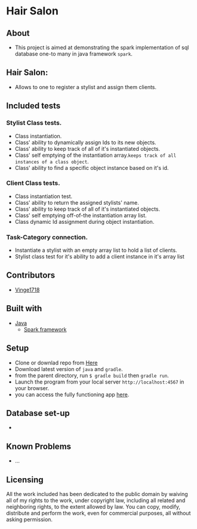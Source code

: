 # Hair Salon

## About

- This project is aimed at demonstrating the spark implementation of sql database one-to many in java framework `spark`.

## Hair Salon:
* Allows to one to register a stylist and assign them clients.

## Included tests
### Stylist Class tests.
- Class instantiation.
- Class' ability to dynamically assign Ids to its new objects.
- Class' ability to keep track of all of it's instantiated objects.
- Class' self emptying of the instantiation array.`keeps track of all instances of a class object`.
- Class' ability to find a specific object instance based on it's id.

### Client Class tests.

- Class instantiation test.
- Class' ability to return the assigned stylists' name.
- Class' ability to keep track of all of it's instantiated objects.
- Class' self emptying off-of-the instantiation array list.
- Class dynamic Id assignment during object instantiation.

### Task-Category connection.
- Instantiate a stylist with an empty array list to hold a list of clients.
- Stylist class test for it's ability to add a client instance in it's array list


## Contributors

- [Vinge1718](https://github.com/Vinge1718)

## Built with
- [Java](http://www.oracle.com/technetwork/java/index.html)
    * [Spark framework](http://sparkjava.com/)

## Setup
- Clone or downlad repo from [Here](https://github.com/Vinge1718/hair_salon)
- Download latest version of `java` and `gradle`.
- from the parent directory, run `$ gradle build` then `gradle run`.
- Launch the program from your local server `http://localhost:4567` in your browser.
- you can access the fully functioning app [here](https://github.com/Vinge1718/hair_salon).

## Database set-up
* 

## Known Problems
- ...


## Licensing
All the work included has been dedicated to the public domain by waiving all of my rights to the work, under
copyright law, including all related and neighboring rights, to the extent allowed by law.
You can copy, modify, distribute and perform the work, even for commercial
purposes, all without asking permission.

